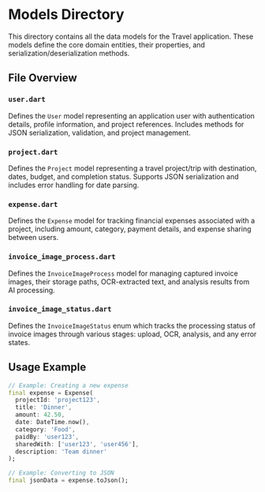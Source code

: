 # Models Directory

This directory contains all the data models for the Travel application. These models define the core domain entities, their properties, and serialization/deserialization methods.

## File Overview

### `user.dart`
Defines the `User` model representing an application user with authentication details, profile information, and project references. Includes methods for JSON serialization, validation, and project management.

### `project.dart`
Defines the `Project` model representing a travel project/trip with destination, dates, budget, and completion status. Supports JSON serialization and includes error handling for date parsing.

### `expense.dart`
Defines the `Expense` model for tracking financial expenses associated with a project, including amount, category, payment details, and expense sharing between users.

### `invoice_image_process.dart`
Defines the `InvoiceImageProcess` model for managing captured invoice images, their storage paths, OCR-extracted text, and analysis results from AI processing.

### `invoice_image_status.dart`
Defines the `InvoiceImageStatus` enum which tracks the processing status of invoice images through various stages: upload, OCR, analysis, and any error states.

## Usage Example

```dart
// Example: Creating a new expense
final expense = Expense(
  projectId: 'project123',
  title: 'Dinner',
  amount: 42.50,
  date: DateTime.now(),
  category: 'Food',
  paidBy: 'user123',
  sharedWith: ['user123', 'user456'],
  description: 'Team dinner'
);

// Example: Converting to JSON
final jsonData = expense.toJson();
``` 